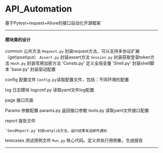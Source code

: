 # API_Automation
基于Pytest+request+Allure的接口自动化开源框架

----
#### 模块类的设计
common  公共方法
    `Request.py` 封装request方法，可以支持多协议扩展（get\post\put）
    `Assert.py` 封装assert方法
    `Session.py` 封装获取登录token方法
    `Hash.py` 封装常用加密方法
    'Consts.py'  定义全局变量
    'Shell.py'   封装shell脚本
    'base.py'     封装驱动配置

config   配置文件
    `Config.py`读取配置文件，包括：不同环境的配置

log      日志模块
    logconf.py   读取yaml文件log配置

page     接口页面

Params   参数配置
    params.py   返回接口参数
    tools.py    读取yaml文件接口配置

report    报告文件

    `SendReport.py`封装smtplib方法，运行结果发送邮件通知


testcases   测试用例文件
    `Run.py` 核心代码。定义并执行用例集，生成报告

----
####

